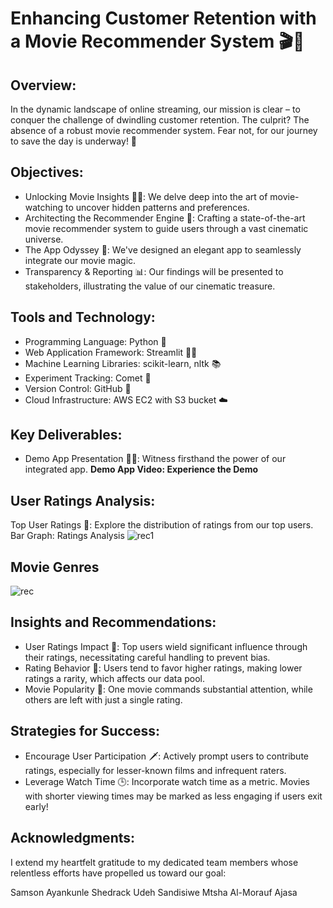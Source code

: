 #  Enhancing Customer Retention with a Movie Recommender System 🎬🌟

## Overview:
In the dynamic landscape of online streaming, our mission is clear – to conquer the challenge of dwindling customer retention. The culprit? The absence of a robust movie recommender system. Fear not, for our journey to save the day is underway! 🚀

## Objectives:

- Unlocking Movie Insights 🕵️‍♂️: We delve deep into the art of movie-watching to uncover hidden patterns and preferences.
- Architecting the Recommender Engine 🎩: Crafting a state-of-the-art movie recommender system to guide users through a vast cinematic universe.
- The App Odyssey 📱: We've designed an elegant app to seamlessly integrate our movie magic.
- Transparency & Reporting 📊: Our findings will be presented to stakeholders, illustrating the value of our cinematic treasure.
  
## Tools and Technology:

- Programming Language: Python 🐍
- Web Application Framework: Streamlit 🧙‍♂️
- Machine Learning Libraries: scikit-learn, nltk 📚
- Experiment Tracking: Comet 📜
- Version Control: GitHub 🧹
- Cloud Infrastructure: AWS EC2 with S3 bucket ☁️
  
## Key Deliverables:

- Demo App Presentation 🧙‍♀️: Witness firsthand the power of our integrated app.
**Demo App Video: Experience the Demo**

## User Ratings Analysis:

Top User Ratings 🌟: Explore the distribution of ratings from our top users.
Bar Graph: Ratings Analysis
![rec1](https://github.com/estherakinniyi/movie-recommender-system/assets/110997228/b50b977c-870c-485c-bf95-6a2faa340a95)
## Movie Genres
![rec](https://github.com/estherakinniyi/movie-recommender-system/assets/110997228/f308caf9-d08d-4d7c-bd02-952c668ab407)


## Insights and Recommendations:

- User Ratings Impact 🌟: Top users wield significant influence through their ratings, necessitating careful handling to prevent bias.
- Rating Behavior 🌈: Users tend to favor higher ratings, making lower ratings a rarity, which affects our data pool.
- Movie Popularity 🏰: One movie commands substantial attention, while others are left with just a single rating.

## Strategies for Success:

- Encourage User Participation 🗡️: Actively prompt users to contribute ratings, especially for lesser-known films and infrequent raters.
- Leverage Watch Time 🕒: Incorporate watch time as a metric. Movies with shorter viewing times may be marked as less engaging if users exit early!
  
## Acknowledgments:
I extend my heartfelt gratitude to my dedicated team members whose relentless efforts have propelled us toward our goal:

Samson Ayankunle
Shedrack Udeh
Sandisiwe Mtsha
Al-Morauf Ajasa
